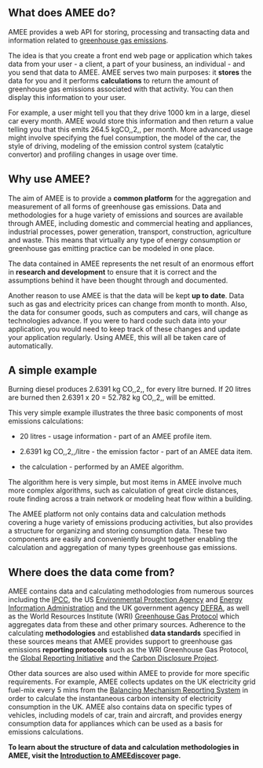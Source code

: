 ## What does AMEE do?

AMEE provides a web API for storing, processing and transacting data and
information related to [greenhouse gas
emissions](Carbon_dioxide_emissions).

The idea is that you create a front end web page or application which
takes data from your user - a client, a part of your business, an
individual - and you send that data to AMEE. AMEE serves two main
purposes: it **stores** the data for you and it performs
**calculations** to return the amount of greenhouse gas emissions
associated with that activity. You can then display this information to
your user.

For example, a user might tell you that they drive 1000 km in a large,
diesel car every month. AMEE would store this information and then
return a value telling you that this emits 264.5 kgCO,,2,, per month.
More advanced usage might involve specifying the fuel consumption, the
model of the car, the style of driving, modeling of the emission control
system (catalytic convertor) and profiling changes in usage over time.

## Why use AMEE?

The aim of AMEE is to provide a **common platform** for the aggregation
and measurement of all forms of greenhouse gas emissions. Data and
methodologies for a huge variety of emissions and sources are available
through AMEE, including domestic and commercial heating and appliances,
industrial processes, power generation, transport, construction,
agriculture and waste. This means that virtually any type of energy
consumption or greenhouse gas emitting practice can be modeled in one
place.

The data contained in AMEE represents the net result of an enormous
effort in **research and development** to ensure that it is correct and
the assumptions behind it have been thought through and documented.

Another reason to use AMEE is that the data will be kept **up to date**.
Data such as gas and electricity prices can change from month to month.
Also, the data for consumer goods, such as computers and cars, will
change as technologies advance. If you were to hard code such data into
your application, you would need to keep track of these changes and
update your application regularly. Using AMEE, this will all be taken
care of automatically.

## A simple example

Burning diesel produces 2.6391 kg CO,,2,, for every litre burned. If 20
litres are burned then 2.6391 x 20 = 52.782 kg CO,,2,, will be emitted.

This very simple example illustrates the three basic components of most
emissions calculations:

  - 20 litres - usage information - part of an AMEE profile item.

<!-- end list -->

  - 2.6391 kg CO,,2,,/litre - the emission factor - part of an AMEE data
    item.

<!-- end list -->

  - the calculation - performed by an AMEE algorithm.

The algorithm here is very simple, but most items in AMEE involve much
more complex algorithms, such as calculation of great circle distances,
route finding across a train network or modeling heat flow within a
building.

The AMEE platform not only contains data and calculation methods
covering a huge variety of emissions producing activities, but also
provides a structure for organizing and storing consumption data. These
two components are easily and conveniently brought together enabling the
calculation and aggregation of many types greenhouse gas emissions.

## Where does the data come from?

AMEE contains data and calculating methodologies from numerous sources
including the [IPCC](http://www.ipcc-nggip.iges.or.jp/), the US
[Environmental Protection Agency](http://www.epa.gov/) and [Energy
Information Administration](http://www.eia.doe.gov/) and the UK
government agency [DEFRA](http://www.defra.gov.uk/), as well as the
World Resources Institute (WRI) [Greenhouse Gas
Protocol](http://www.ghgprotocol.org/about-ghgp) which aggregates data
from these and other primary sources. Adherence to the calculating
**methodologies** and established **data standards** specified in these
sources means that AMEE provides support to greenhouse gas emissions
**reporting protocols** such as the WRI Greenhouse Gas Protocol, the
[Global Reporting Initiative](http://www.globalreporting.org/Home) and
the [Carbon Disclosure
Project](https://www.cdproject.net/en-US/Pages/HomePage.aspx).

Other data sources are also used within AMEE to provide for more
specific requirements. For example, AMEE collects updates on the UK
electricity grid fuel-mix every 5 mins from the [Balancing Mechanism
Reporting System](http://www.bmreports.com) in order to calculate the
instantaneous carbon intensity of electricity consumption in the UK.
AMEE also contains data on specific types of vehicles, including models
of car, train and aircraft, and provides energy consumption data for
appliances which can be used as a basis for emissions calculations.

**To learn about the structure of data and calculation methodologies in
AMEE, visit the [Introduction to
AMEEdiscover](Introduction_to_AMEE_Discover) page.**
